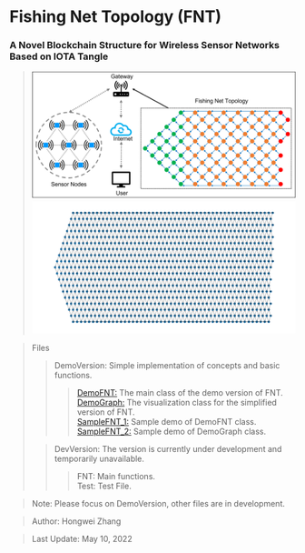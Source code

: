 # Fishing Net Topology (FNT)
### A Novel Blockchain Structure for Wireless Sensor Networks Based on IOTA Tangle

>![WSN and FNT](image/wsn.png)
![FNT Structure Display](image/fnt.png)

>Files
>>DemoVersion: Simple implementation of concepts and basic functions.  
>>>[DemoFNT:](DemoVersion/DemoFNT.py) The main class of the demo version of FNT.  
>>>[DemoGraph:](DemoVersion/DemoGraph.py) The visualization class for the simplified version of FNT.  
>>>[SampleFNT_1:](DemoVersion/SampleFNT_1.ipynb) Sample demo of DemoFNT class.  
>>>[SampleFNT_2:](DemoVersion/SampleFNT_2.ipynb) Sample demo of DemoGraph class.  
> 
>>DevVersion: The version is currently under development and temporarily unavailable.
>>>FNT: Main functions.  
>>>Test: Test File.

> Note: Please focus on DemoVersion, other files are in development.

> Author: Hongwei Zhang

> Last Update: May 10, 2022